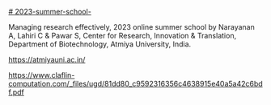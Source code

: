 [# 2023-summer-school-](https://pawar1550.wixsite.com/claflin-courses/copy-of-biomedical-biomaterials-inter)

Managing research effectively, 2023 online summer school by Narayanan A, Lahiri C & Pawar S, Center for Research, Innovation & Translation, Department of Biotechnology, Atmiya University, India.

https://atmiyauni.ac.in/

https://www.claflin-computation.com/_files/ugd/81dd80_c9592316356c4638915e40a5a42c6bdf.pdf

